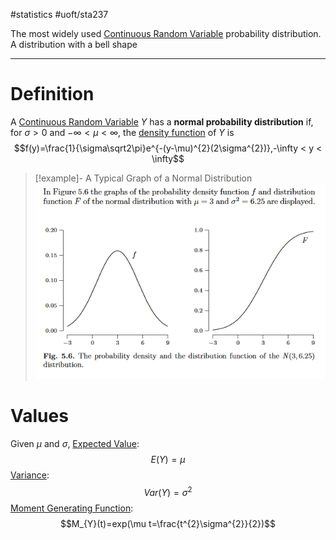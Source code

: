 #statistics #uoft/sta237 

The most widely used [Continuous Random Variable](Continuous%20Random%20Variable.md) probability distribution. A distribution with a bell shape

---
# Definition
A [Continuous Random Variable](Continuous%20Random%20Variable.md) $Y$ has a **normal probability distribution** if, for $\sigma > 0$ and $-\infty < \mu < \infty$, the [density function](Probability%20Mass%20Function.md) of $Y$ is $$f(y)=\frac{1}{\sigma\sqrt2\pi}e^{-(y-\mu)^{2}(2\sigma^{2})},-\infty < y < \infty$$
> [!example]- A Typical Graph of a Normal Distribution
> ![Pasted image 20231122192723](Attachments/Pasted%20image%2020231122192723.png)
# Values
Given $\mu$ and $\sigma$,
[Expected Value](Expected%20Value.md): $$E(Y)=\mu$$
[Variance](Variance.md): $$Var(Y)=\sigma^{2}$$
[Moment Generating Function](Moment%20Generating%20Function.md): $$M_{Y}(t)=exp(\mu t=\frac{t^{2}\sigma^{2}}{2})$$

